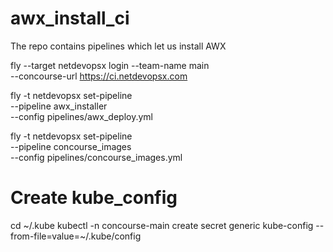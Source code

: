 # awx_install_ci
The repo contains pipelines which let us install AWX

fly --target netdevopsx login --team-name main \
    --concourse-url https://ci.netdevopsx.com

fly -t netdevopsx set-pipeline \
    --pipeline awx_installer \
    --config pipelines/awx_deploy.yml

fly -t netdevopsx set-pipeline \
    --pipeline concourse_images \
    --config pipelines/concourse_images.yml

# Create kube_config
cd ~/.kube
kubectl -n concourse-main create secret generic kube-config --from-file=value=~/.kube/config